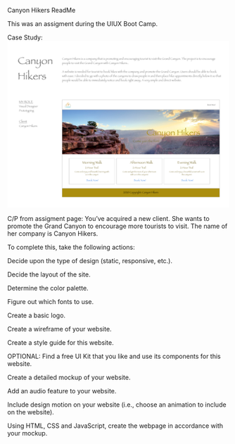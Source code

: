 Canyon Hikers ReadMe

This was an assigment during the UIUX Boot Camp.

Case Study:
![Case study](https://github.com/jenjenayjen/Tech-Academy-UIUX-Boot-Camp/blob/main/UIUX_ASSIGNMENTS/Canyon%20Hikers/Canyon%20Hikers%20UX%20Case%20Study.png)

C/P from assigment page:
You’ve acquired a new client. She wants to promote the Grand Canyon to encourage more tourists to visit. The name of her company is Canyon Hikers.


To complete this, take the following actions:


Decide upon the type of design (static, responsive, etc.).

Decide the layout of the site.

Determine the color palette.

Figure out which fonts to use.

Create a basic logo.

Create a wireframe of your website.

Create a style guide for this website.

OPTIONAL: Find a free UI Kit that you like and use its components for this website.

Create a detailed mockup of your website.

Add an audio feature to your website.

Include design motion on your website (i.e., choose an animation to include on the website).

Using HTML, CSS and JavaScript, create the webpage in accordance with your mockup.

